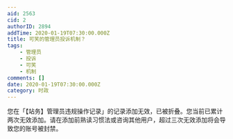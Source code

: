 ```yaml
---
aid: 2563
cid: 2
authorID: 2894
addTime: 2020-01-19T07:30:00.000Z
title: 可笑的管理员投诉机制？
tags:
    - 管理员
    - 投诉
    - 可笑
    - 机制
comments: []
date: 2020-01-19T07:30:00.000Z
category: 时政
---
```


您在「【站务】管理员违规操作记录」的记录添加无效，已被折叠。您当前已累计两次无效添加。请在添加前熟读习惯法或咨询其他用户，超过三次无效添加将会导致您的账号被封禁。
